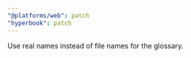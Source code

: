 ```yaml
---
"@platforms/web": patch
"hyperbook": patch
---
```


Use real names instead of file names for the glossary.
